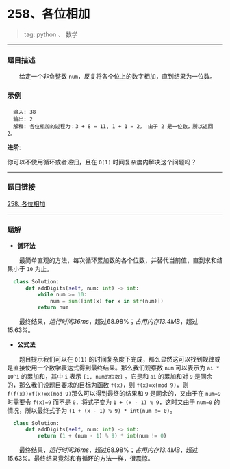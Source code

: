 # 258、各位相加
>tag: python 、 数学

***
### 题目描述

&emsp;&emsp;给定一个非负整数 `num`，反复将各个位上的数字相加，直到结果为一位数。

### 示例

```
  输入: 38
  输出: 2
  解释: 各位相加的过程为：3 + 8 = 11, 1 + 1 = 2。 由于 2 是一位数，所以返回 2。
```

**进阶**:  

你可以不使用循环或者递归，且在 `O(1)` 时间复杂度内解决这个问题吗？

***
### 题目链接
[258. 各位相加](https://leetcode-cn.com/problems/add-digits/)

***
### 题解

* **循环法**

&emsp;&emsp;最简单直观的方法，每次循环累加数的各个位数，并替代当前值，直到求和结果小于 `10` 为止。

```python
  class Solution:
      def addDigits(self, num: int) -> int:
          while num >= 10:
              num = sum([int(x) for x in str(num)])
          return num
```

&emsp;&emsp;最终结果，*运行时间36ms*，超过68.98%；*占用内存13.4MB*，超过15.63%。

* **公式法**

&emsp;&emsp;题目提示我们可以在 `O(1)` 的时间复杂度下完成，那么显然这可以找到规律或是直接使用一个数学表达式得到最终结果。那么我们观察数 `num` 可以表示为 `ai * 10^i` 的累加和，其中 `i` 表示 `[1, num的位数]` 。它是和 `ai` 的累加和对 `9` 是同余的，那么我们设题目要求的目标为函数 `f(x)`，则 `f(x)≡x(mod 9)`，则 `f(f(x))≡f(x)≡x(mod 9)`那么可以得到最终的结果和 `9` 是同余的，又由于在 `num=9` 时需要令 `f(x)=9` 而不是 `0`，将式子变为 `1 + (x - 1) % 9`，这时又由于 `num=0` 的情况，所以最终式子为 `(1 + (x - 1) % 9) * int(num != 0)`。

```python
  class Solution:
      def addDigits(self, num: int) -> int:
          return (1 + (num - 1) % 9) * int(num != 0)
```

&emsp;&emsp;最终结果，*运行时间36ms*，超过68.98%；*占用内存13.4MB*，超过15.63%。最终结果竟然和有循环的方法一样，很震惊。
